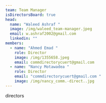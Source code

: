 ```yaml
---
team: Team Manager
isDirectorsBoard: true
head:
  name: "Waleed Ashraf "
  image: /img/waleed_team-manager.jpeg
  email: w.ashraf2002@gmail.com
  linkedin: ""
members:
  - name: "Ahmed Emad "
    role: Director
    image: /img/1355658.jpeg
    email: commdirectorycuert@gmail.com
  - name: "Nancy Motawadea "
    role: Director
    email: "commdirectorycuert@gmail.com "
    image: /img/nancy_comm.-direct..jpg
---
```

directors